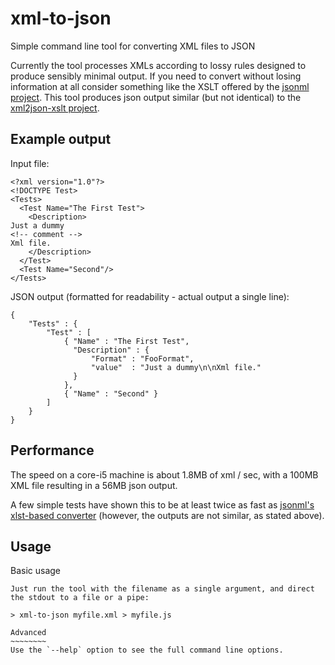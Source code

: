 xml-to-json
===========

Simple command line tool for converting XML files to JSON

Currently the tool processes XMLs according to lossy rules designed to produce sensibly minimal output. If you need to convert without losing information at all consider something like the XSLT offered by the [jsonml project](http://www.jsonml.org/). This tool produces json output similar (but not identical) to the [xml2json-xslt project](http://code.google.com/p/xml2json-xslt/).

Example output
--------------

Input file:

```
<?xml version="1.0"?>
<!DOCTYPE Test>
<Tests>
  <Test Name="The First Test">
    <Description>
Just a dummy
<!-- comment -->
Xml file.
    </Description>
  </Test>
  <Test Name="Second"/>
</Tests>
```

JSON output (formatted for readability - actual output a single line):

```
{
	"Tests" : { 
		"Test" : [
			{ "Name" : "The First Test", 
			  "Description" : {
				  "Format" : "FooFormat",
				  "value"  : "Just a dummy\n\nXml file."
              }
			},
			{ "Name" : "Second" }
		]
	}
}
```





Performance
-----------

The speed on a core-i5 machine is about 1.8MB of xml / sec, with a 100MB XML file resulting in a 56MB json output.

A few simple tests have shown this to be at least twice as fast as [jsonml's xlst-based converter](http://www.jsonml.org/xml/) (however, the outputs are not similar, as stated above).
 
Usage
-----

Basic usage
~~~~~~~~~~~
Just run the tool with the filename as a single argument, and direct the stdout to a file or a pipe:

> xml-to-json myfile.xml > myfile.js

Advanced
~~~~~~~~
Use the `--help` option to see the full command line options.